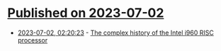 # [Published on 2023-07-02](index.md)

* [2023-07-02, 02:20:23](https://lobste.rs/s/0h5sss/complex_history_intel_i960_risc) - [The complex history of the Intel i960 RISC processor](https://www.righto.com/2023/07/the-complex-history-of-intel-i960-risc.html)
